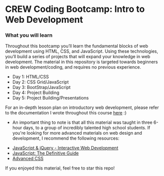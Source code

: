 # CREW Coding Bootcamp: Intro to Web Development

### What you will learn
Throughout this bootcamp you’ll learn the fundamental blocks of web development using HTML, CSS, and JavaScript. Using these technologies, you’ll build a series of projects that will expand your knowledge in web development. The material in this repository is targeted towards beginners in web development/coding, and requires no previous experience. 

- Day 1: HTML/CSS
- Day 2: CSS Grid/JavaScript
- Day 3: BootStrap/JavaScript
- Day 4: Project Building
- Day 5: Project Building/Presentations

For an in-depth lesson plan on introductory web development, please refer to the documentation I wrote throughout this course [here](https://github.com/ltephanysopez/web-dev-intro/blob/master/docs/coding-bootcamp-doc.pdf) :)

* An important thing to note is that all this material was taught in three 6-hour days, to a group of incredibly talented high school students. If you're looking for more advanced materials on web design and development, I recommend the following resources: 
- [JavaScript & jQuery - Interactive Web Development](http://javascriptbook.com/)
- [JavaScript: The Definitive Guide](https://www.amazon.com/JavaScript-Definitive-Guide-Activate-Guides/dp/0596805527)
- [Advanced CSS](https://www.edx.org/course/advanced-css-concepts-3)

If you enjoyed this material, feel free to star this repo! 
